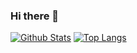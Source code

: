 ### Hi there 👋

[![Github Stats](https://stats-three-dun.vercel.app/api?username=0x456d7265&count_private=true&theme=transparent&show_icons=true&rank_icon=percentile&line_height=24)](https://github.com/0x456d7265)
[![Top Langs](https://stats-three-dun.vercel.app/api/top-langs/?username=0x456d7265&layout=compact&langs_count=8&theme=transparent&size_weight=0.7&count_weight=0.3)](https://github.com/anuraghazra/github-readme-stats)





